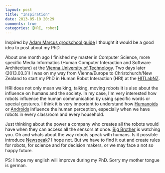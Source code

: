 ```yaml
---
layout: post
title: "Inspiration"
date: 2013-05-10 20:29
comments: true
categories: [HRI, robot]
---
```

Inspired by [Adam Marcus grodschool guide](http://marcua.net/writing/gradschool-guide/) I thought it would be a good idea to post about my PhD. 

About one month ago I finished my master in Computer Science, more specific Media Informatics (Human Computer Interaction and Software Architecture) at the [Vienna University of Technology](http://www.tuwien.ac.at/en/). Two days later (2013.03.31) I was on my way from Vienna/Europe to Christchurch/New Zealand to start my PhD in Human Robot Interaction (HRI) at the [HITLabNZ](http://www.hitlabnz.org).

HRI does not only mean walking, talking, moving robots it is also about the influence on humans and the society. In my case, I'm very interested how robots influence the human communication by using specific words or special gestures. I think it is very important to understand how [Humanoids](http://en.wikipedia.org/wiki/Humanoid) or [Androids](http://en.wikipedia.org/wiki/Android_(robot)) influence the human perception, especially when we have robots in every classroom and every household. 

Just thinking about the power a company who creates all the robots would have when they can access all the sensors at once. [Big Brother](http://en.wikipedia.org/wiki/Nineteen_Eighty-Four) is watching you. Oh and whats about the way robots speak with humans. Is it possible introduce [Newspeak](http://en.wikipedia.org/wiki/Newspeak)? I hope not. But we have to find it out and create rules for robots, for science and for decision makers, or we may face a not so happy future. 

PS: I hope my english will improve during my PhD. Sorry my mother tongue is german. 